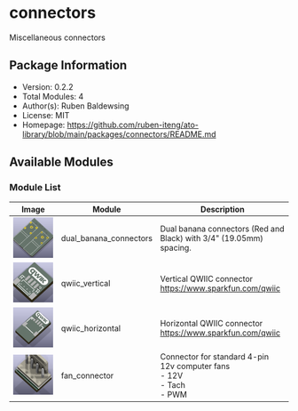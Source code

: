 # connectors

Miscellaneous connectors

## Package Information

- Version: 0.2.2
- Total Modules: 4
- Author(s): Ruben Baldewsing
- License: MIT
- Homepage: https://github.com/ruben-iteng/ato-library/blob/main/packages/connectors/README.md

## Available Modules

### Module List

| Image | Module | Description |
|-------|--------|-------------|
|![dual_banana_connectors](https://github.com/ruben-iteng/ato-library/raw/main/packages/connectors/assets/dual_banana_connectors.png)| dual_banana_connectors | Dual banana connectors (Red and Black) with 3/4\" (19.05mm) spacing. |
|![qwiic_vertical](https://github.com/ruben-iteng/ato-library/raw/main/packages/connectors/assets/qwiic_vertical.png)| qwiic_vertical | Vertical QWIIC connector<br>    https://www.sparkfun.com/qwiic |
|![qwiic_horizontal](https://github.com/ruben-iteng/ato-library/raw/main/packages/connectors/assets/qwiic_horizontal.png)| qwiic_horizontal | Horizontal QWIIC connector<br>    https://www.sparkfun.com/qwiic |
|![fan_connector](https://github.com/ruben-iteng/ato-library/raw/main/packages/connectors/assets/fan_connector.png)| fan_connector | Connector for standard 4-pin 12v computer fans<br>    - 12V<br>    - Tach<br>    - PWM |
